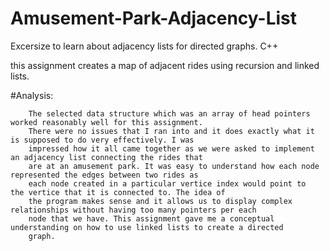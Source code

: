 # Amusement-Park-Adjacency-List
Excersize to learn about adjacency lists for directed graphs. C++




this assignment creates a map of adjacent rides using recursion and linked lists.


#Analysis:

        The selected data structure which was an array of head pointers worked reasonably well for this assignment. 
        There were no issues that I ran into and it does exactly what it is supposed to do very effectively. I was 
        impressed how it all came together as we were asked to implement an adjacency list connecting the rides that 
        are at an amusement park. It was easy to understand how each node represented the edges between two rides as 
        each node created in a particular vertice index would point to  the vertice that it is connected to. The idea of
        the program makes sense and it allows us to display complex relationships without having too many pointers per each 
        node that we have. This assignment gave me a conceptual understanding on how to use linked lists to create a directed
        graph.

